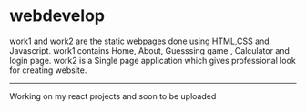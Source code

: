 # webdevelop
work1 and work2 are the static webpages done using HTML,CSS and Javascript.
work1 contains Home, About, Guesssing game , Calculator and login page.
work2 is a Single page application which gives professional look for creating website.
***********************************************************************************************
Working on my react projects and soon to be uploaded
